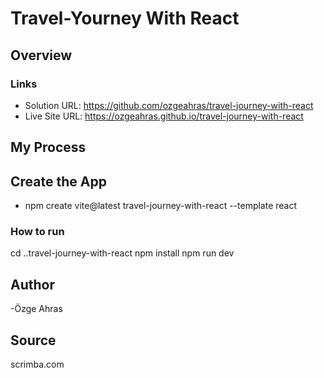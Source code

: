 # Travel-Yourney With React

## Overview

### Links

- Solution URL: https://github.com/ozgeahras/travel-journey-with-react
- Live Site URL: https://ozgeahras.github.io/travel-journey-with-react

## My Process

## Create the App

- npm create vite@latest travel-journey-with-react --template react

### How to run

cd ..travel-journey-with-react
npm install
npm run dev

## Author

-Özge Ahras

## Source

scrimba.com
